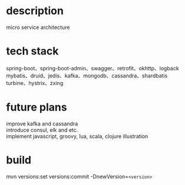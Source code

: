 description
=======
micro service architecture

tech stack
=======
spring-boot、spring-boot-admin、swagger、retrofit、okhttp、logback  
mybatis、druid、jedis、kafka、mongodb、cassandra、shardbatis  
turbine、hystrix、zxing

future plans
=======
improve kafka and cassandra  
introduce consul, elk and etc.  
implement javascript, groovy, lua, scala, clojure illustration

build
=======
mvn versions:set versions:commit -DnewVersion=`<version>`
